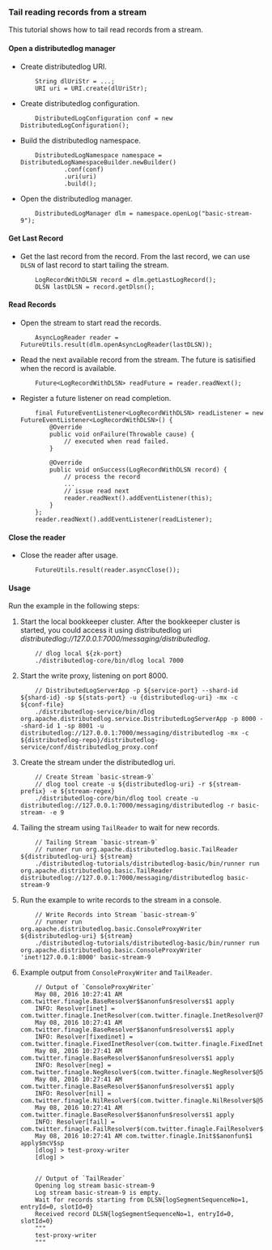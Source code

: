 ### Tail reading records from a stream

This tutorial shows how to tail read records from a stream.

#### Open a distributedlog manager

-   Create distributedlog URI.
    ```
        String dlUriStr = ...;
        URI uri = URI.create(dlUriStr);
    ```

-   Create distributedlog configuration.
    ```
        DistributedLogConfiguration conf = new DistributedLogConfiguration();
    ```

-   Build the distributedlog namespace.
    ```
        DistributedLogNamespace namespace = DistributedLogNamespaceBuilder.newBuilder()
                .conf(conf)
                .uri(uri)
                .build(); 
    ```

-   Open the distributedlog manager.
    ```
        DistributedLogManager dlm = namespace.openLog("basic-stream-9");
    ```

#### Get Last Record

-   Get the last record from the record. From the last record, we can use `DLSN` of last record
    to start tailing the stream.
    ```
        LogRecordWithDLSN record = dlm.getLastLogRecord();
        DLSN lastDLSN = record.getDlsn();
    ```

#### Read Records

-   Open the stream to start read the records.
    ```
        AsyncLogReader reader = FutureUtils.result(dlm.openAsyncLogReader(lastDLSN));
    ```

-   Read the next available record from the stream. The future is satisified when the record is available.
    ```
        Future<LogRecordWithDLSN> readFuture = reader.readNext();
    ```

-   Register a future listener on read completion.
    ```
        final FutureEventListener<LogRecordWithDLSN> readListener = new FutureEventListener<LogRecordWithDLSN>() {
            @Override
            public void onFailure(Throwable cause) {
                // executed when read failed.
            }

            @Override
            public void onSuccess(LogRecordWithDLSN record) {
                // process the record
                ...
                // issue read next
                reader.readNext().addEventListener(this);
            }
        };
        reader.readNext().addEventListener(readListener);
    ```

#### Close the reader

-   Close the reader after usage.
    ```
        FutureUtils.result(reader.asyncClose());
    ```

#### Usage

Run the example in the following steps:

1.  Start the local bookkeeper cluster. After the bookkeeper cluster is started, you could access
    it using distributedlog uri *distributedlog://127.0.0.1:7000/messaging/distributedlog*.

    ```
        // dlog local ${zk-port}
        ./distributedlog-core/bin/dlog local 7000
    ```

2.  Start the write proxy, listening on port 8000.
    ```
        // DistributedLogServerApp -p ${service-port} --shard-id ${shard-id} -sp ${stats-port} -u {distributedlog-uri} -mx -c ${conf-file}
        ./distributedlog-service/bin/dlog org.apache.distributedlog.service.DistributedLogServerApp -p 8000 --shard-id 1 -sp 8001 -u distributedlog://127.0.0.1:7000/messaging/distributedlog -mx -c ${distributedlog-repo}/distributedlog-service/conf/distributedlog_proxy.conf
    ```

3.  Create the stream under the distributedlog uri.

    ```
        // Create Stream `basic-stream-9`
        // dlog tool create -u ${distributedlog-uri} -r ${stream-prefix} -e ${stream-regex}
        ./distributedlog-core/bin/dlog tool create -u distributedlog://127.0.0.1:7000/messaging/distributedlog -r basic-stream- -e 9
    ```

4.  Tailing the stream using `TailReader` to wait for new records.
    ```
        // Tailing Stream `basic-stream-9`
        // runner run org.apache.distributedlog.basic.TailReader ${distributedlog-uri} ${stream}
        ./distributedlog-tutorials/distributedlog-basic/bin/runner run org.apache.distributedlog.basic.TailReader distributedlog://127.0.0.1:7000/messaging/distributedlog basic-stream-9
    ```

6.  Run the example to write records to the stream in a console.
    ```
        // Write Records into Stream `basic-stream-9`
        // runner run org.apache.distributedlog.basic.ConsoleProxyWriter ${distributedlog-uri} ${stream}
        ./distributedlog-tutorials/distributedlog-basic/bin/runner run org.apache.distributedlog.basic.ConsoleProxyWriter 'inet!127.0.0.1:8000' basic-stream-9
    ```

7.  Example output from `ConsoleProxyWriter` and `TailReader`.
    ```
        // Output of `ConsoleProxyWriter`
        May 08, 2016 10:27:41 AM com.twitter.finagle.BaseResolver$$anonfun$resolvers$1 apply
        INFO: Resolver[inet] = com.twitter.finagle.InetResolver(com.twitter.finagle.InetResolver@756d7bba)
        May 08, 2016 10:27:41 AM com.twitter.finagle.BaseResolver$$anonfun$resolvers$1 apply
        INFO: Resolver[fixedinet] = com.twitter.finagle.FixedInetResolver(com.twitter.finagle.FixedInetResolver@1d2e91f5)
        May 08, 2016 10:27:41 AM com.twitter.finagle.BaseResolver$$anonfun$resolvers$1 apply
        INFO: Resolver[neg] = com.twitter.finagle.NegResolver$(com.twitter.finagle.NegResolver$@5c707aca)
        May 08, 2016 10:27:41 AM com.twitter.finagle.BaseResolver$$anonfun$resolvers$1 apply
        INFO: Resolver[nil] = com.twitter.finagle.NilResolver$(com.twitter.finagle.NilResolver$@5c8d932f)
        May 08, 2016 10:27:41 AM com.twitter.finagle.BaseResolver$$anonfun$resolvers$1 apply
        INFO: Resolver[fail] = com.twitter.finagle.FailResolver$(com.twitter.finagle.FailResolver$@52ba2221)
        May 08, 2016 10:27:41 AM com.twitter.finagle.Init$$anonfun$1 apply$mcV$sp
        [dlog] > test-proxy-writer
        [dlog] >


        // Output of `TailReader`
        Opening log stream basic-stream-9
        Log stream basic-stream-9 is empty.
        Wait for records starting from DLSN{logSegmentSequenceNo=1, entryId=0, slotId=0}
        Received record DLSN{logSegmentSequenceNo=1, entryId=0, slotId=0}
        """
        test-proxy-writer
        """
    ```
